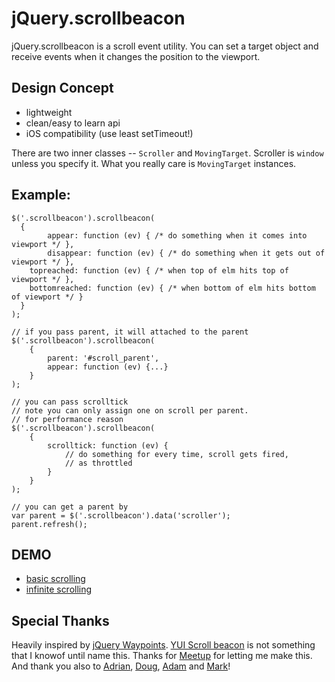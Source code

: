 # jQuery.scrollbeacon

jQuery.scrollbeacon is a scroll event utility.
You can set a target object and receive events when it changes the position to the viewport.

## Design Concept

* lightweight
* clean/easy to learn api
* iOS compatibility (use least setTimeout!)

There are two inner classes -- `Scroller` and `MovingTarget`.
Scroller is `window` unless you specify it.
What you really care is `MovingTarget` instances.

## Example:

    $('.scrollbeacon').scrollbeacon(
      {
    		appear: function (ev) { /* do something when it comes into viewport */ },
    		disappear: function (ev) { /* do something when it gets out of viewport */ },
        topreached: function (ev) { /* when top of elm hits top of viewport */ },
        bottomreached: function (ev) { /* when bottom of elm hits bottom of viewport */ }
      }
    );

    // if you pass parent, it will attached to the parent
    $('.scrollbeacon').scrollbeacon(
    	{
    		parent: '#scroll_parent',
    		appear: function (ev) {...}
    	}
    );

    // you can pass scrolltick
    // note you can only assign one on scroll per parent.
    // for performance reason
    $('.scrollbeacon').scrollbeacon(
    	{
    		scrolltick: function (ev) {
    			// do something for every time, scroll gets fired,
    			// as throttled
    		}
    	}
    );

    // you can get a parent by
    var parent = $('.scrollbeacon').data('scroller');
    parent.refresh();

## DEMO

* [basic scrolling](http://beatak.github.com/jquery-scrollbeacon/)
* [infinite scrolling](http://beatak.github.com/jquery-scrollbeacon/infinitescroll.html)

## Special Thanks

Heavily inspired by [jQuery Waypoints](http://imakewebthings.com/jquery-waypoints/).  [YUI Scroll beacon](http://yuilibrary.com/gallery/show/scroll-beacon) is not something that I knowof until name this.  Thanks for [Meetup](http://www.meetup.com/) for letting me make this.  And thank you also to [Adrian](http://twitter.com/adrianparsons), [Doug](http://twitter.com/softprops), [Adam](http://twitter.com/akdetrick) and [Mark](http://twitter.com/fishmongr)!